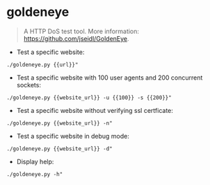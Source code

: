 # goldeneye

> A HTTP DoS test tool.
> More information: <https://github.com/jseidl/GoldenEye>.

- Test a specific website:

`./goldeneye.py {{url}}"`

- Test a specific website with 100 user agents and 200 concurrent sockets:

`./goldeneye.py {{website_url}} -u {{100}} -s {{200}}"`

- Test a specific website without verifying ssl certficate:

`./goldeneye.py {{website_url}} -n"`

- Test a specific website in debug mode:

`./goldeneye.py {{website_url}} -d"`

- Display help:

`./goldeneye.py -h"`
